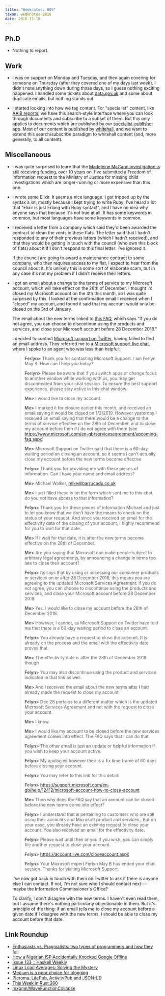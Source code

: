 ```yaml
---
title: "Weeknotes: 009"
taxon: weeknotes-2018
date: 2018-11-18
---
```


## Ph.D

- Nothing to report.

## Work

- I was on support on Monday and Tuesday, and then again covering for
  someone on Thursday (after they covered one of my days last week).
  I didn't note anything down during those days, so I guess nothing
  exciting happened.  I handled some tickets about [data.gov.uk][] and
  some about duplicate emails, but nothing stands out.

- I started looking into how we tag content.  For "specialist"
  content, like [AAIB reports][], we have this search-style interface
  where you can look through documents and subscribe to a subset of
  them.  But this only applies to documents which are published by our
  [specialist-publisher][] app.  Most of our content is published by
  [whitehall][], and we want to extend this search/subscribe paradigm
  to whitehall content (and, more generally, to all content).

[data.gov.uk]: https://data.gov.uk/
[AAIB reports]: https://www.gov.uk/aaib-reports
[specialist-publisher]: https://github.com/alphagov/specialist-publisher
[whitehall]: https://github.com/alphagov/whitehall

## Miscellaneous

- I was quite surprised to learn that the [Madeleine McCann
  investigation is still receiving funding][], over 10 years on.  I've
  submitted a Freedom of Information request to the Ministry of
  Justice for missing child investigations which are longer-running or
  more expensive than this one.

- I wrote some Elixir.  It seems a nice language.  I got tripped up by
  the syntax a lot, mostly because I kept trying to write Ruby.  I've
  heard a lot that "Elixir is just Erlang with Ruby syntax!", and I
  have no idea why anyone says that because it's not true at all.  It
  has some keywords in common, but most languages have some keywords
  in common.

- I received a letter from a company which said they'd been awarded
  the contract to clean the vents in these flats.  The letter said
  that I hadn't responded to any of their previous letters (which I
  hadn't received), and that they would be getting in touch with the
  council (who own this block of flats) about it if I don't respond to
  this final letter.  I've ignored it.

  If the council are going to award a maintenance contract to some
  company, who then requires access to my flat, I expect to hear from
  the council about it.  It's unlikely this is some sort of elaborate
  scam, but in any case it's not my problem if I didn't receive their
  letters.

- I got an email about a change to the terms of service to my
  Microsoft account, which will take effect on the 28th of December.
  I thought I'd closed my Microsoft account on the 4th this month, so
  I was quite surprised by this.  I looked at the confirmation email I
  received when I "closed" my account, and found it said that my
  account would only be closed on the 3rd of January.

  The email about the new terms linked to [this FAQ][], which says "If
  you do not agree, you can choose to discontinue using the products
  and services, and close your Microsoft account before 28 December
  2018."

  I decided to contact [Microsoft support on Twitter][], having failed
  to find an email address. They referred me to a [Microsoft support
  live chat][], where I spoke to an agent who was less than helpful:

  > **Ferlyn>** Thank you for contacting Microsoft Support. I am
  > Ferlyn May B. How can I help you today?
  >
  > **Ferlyn>** Please be aware that if you switch apps or change
  > focus to another window while working with us, you may get
  > disconnected from your chat session. To ensure the best support
  > experience, please stay active in this chat window.
  >
  > **Me>** I would like to close my account.
  >
  > **Me>** I marked it for closure earlier this month, and received
  > an email saying it would be closed on 1/3/2019. However yesterday
  > I received an email saying that there would be a change to the
  > terms of service effective on the 28th of December, and to close
  > my account before then if I do not agree with them (see
  > https://www.microsoft.com/en-gb/servicesagreement/upcoming-faq.aspx)
  >
  > **Me>** Microsoft Support on Twitter said that there is a 60-day
  > waiting period on closing an account, so it seems I can't actually
  > close my account before the new terms become effective
  >
  > **Felyn>** Thank you for providing me with these pieces of
  > information. Can I have your name and email address?
  >
  > **Me>** Michael Walker, mike@barrucadu.co.uk
  >
  > **Me>** I just filled these in on the form which sent me to this
  > chat, do you not have access to that information?
  >
  > **Felyn>** Thank you for these pieces of information Michael and
  > just to let you know that we don't have the means to check on the
  > status of your request. And since you received an email for the
  > effectivity date of the closing of your account, I highly
  > recommend for you to wait for that date.
  >
  > **Me>** If I wait for that date, it is after the new terms become
  > effective on the 28th of December.
  >
  > **Me>** Are you saying that Microsoft can make people subject to
  > arbitrary legal agreements, by announcing a change in terms too
  > late to close their account?
  >
  > **Felyn>** Its says that by using or accessing our consumer
  > products or services on or after 28 December 2018, this means you
  > are agreeing to the updated Microsoft Services Agreement. If you
  > do not agree, you can choose to discontinue using the products and
  > services, and close your Microsoft account before 28 December
  > 2018.
  >
  > **Me>** Yes. I would like to close my account before the 28th of
  > December 2018.
  >
  > **Me>** However, I cannot, as Microsoft Support on Twitter have
  > told me that there is a 60-day waiting period to close an account.
  >
  > **Felyn>** You already have a request to close the account. It is
  > already on the process and the email with the effectivity date
  > proves that.
  >
  > **Me>** The effectivity date is after the 28th of December 2018
  > though
  >
  > **Felyn>** You may also discontinue using the product and services
  > indicated in that link as well.
  >
  > **Me>** And I received the email about the new terms after I had
  > already made the request to close my account
  >
  > **Felyn>** Dec 28 pertains to a different matter which is the
  > updated Microsoft Services Agreement and not with the request to
  > close your account.
  >
  > **Me>** I know.
  >
  > **Me>** I would like my account to be closed before the new
  > services agreement comes into effect. The FAQ says that I can do
  > that.
  >
  > **Felyn>** The other email is just an update or helpful
  > information if you wish to keep your account active.
  >
  > **Felyn>** My apologies however their is a fix time frame of 60
  > days before closing your account.
  >
  > **Felyn>** You may refer to this link for this detail:
  >
  > **Felyn>**
  > https://support.microsoft.com/en-gb/help/12412/microsoft-account-how-to-close-account
  >
  > **Me>** Then why does the FAQ say that an account can be closed
  > before the new terms come into effect?
  >
  > **Felyn>** I understand that is pertaining to customers who are
  > still using their accounts and Microsoft product and services.,
  > But on your case, you already have an existing request to close
  > your account. You also received an email for the effectivity date.
  >
  > **Felyn>** Please wait until then or you if you wish, you can
  > simply file another request to close your account.
  >
  > **Felyn>** https://account.live.com/closeaccount.aspx
  >
  > **Felyn>** Your Microsoft expert Ferlyn May B has ended your chat
  > session. Thanks for visiting Microsoft Support.

  I've now got back in touch with them on Twitter to ask if there is
  anyone else I can contact.  If not, I'm not sure who I should
  contact next---maybe the Information Commissioner's Office?

  To clarify, I don't disagree with the new terms.  I haven't even
  read them, but I assume there's nothing particularly objectionable
  in them.  But it's principle of the thing: if an email tells me to
  close my account before a given date if I disagree with the new
  terms, I should be able to close my account before that date.

[Madeleine McCann investigation is still receiving funding]: https://www.bbc.co.uk/news/uk-43550383
[this FAQ]: https://www.microsoft.com/en-gb/servicesagreement/upcoming-faq.aspx
[Microsoft support on Twitter]: https://twitter.com/barrucadu/status/1063883762067521536
[Microsoft support live chat]: https://partner.support.services.microsoft.com/en-us/contact/form/23/msa/

## Link Roundup

- [Enthusiasts vs. Pragmatists: two types of programmers and how they fail](https://codewithoutrules.com/2018/11/12/enthusiasts-vs-pragmatists/)
- [How a Nigerian ISP Accidentally Knocked Google Offline](https://blog.cloudflare.com/how-a-nigerian-isp-knocked-google-offline/)
- [Issue 133 :: Haskell Weekly](https://haskellweekly.news/issues/133.html)
- [Linux Load Averages: Solving the Mystery](http://www.brendangregg.com/blog/2017-08-08/linux-load-averages.html)
- [Medium is a poor choice for blogging](https://medium.com/@nikitonsky/medium-is-a-poor-choice-for-blogging-bb0048d19133)
- [Pleroma, LitePub, ActivityPub and JSON-LD](https://blog.dereferenced.org/pleroma-litepub-activitypub-and-json-ld)
- [This Week in Rust 260](https://this-week-in-rust.org/blog/2018/11/13/this-week-in-rust-260/)
- [mxgmn/WaveFunctionCollapse](https://github.com/mxgmn/WaveFunctionCollapse/)
